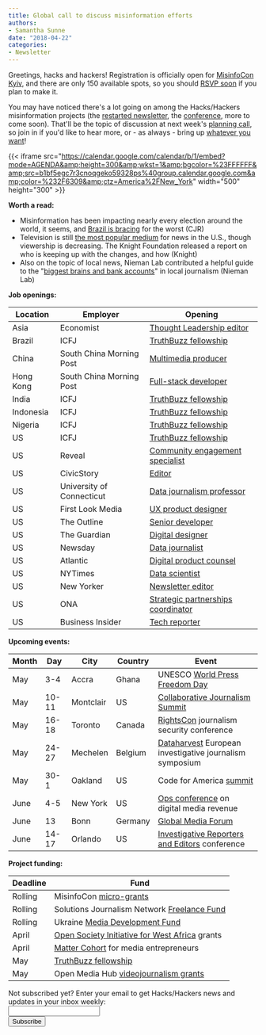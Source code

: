 ```yaml
---
title: Global call to discuss misinformation efforts
authors: 
- Samantha Sunne
date: "2018-04-22"
categories:
- Newsletter
---
```


Greetings, hacks and hackers! Registration is officially open for [MisinfoCon Kyiv](https://misinfocon.com/misinfocon-kyiv-may-29-30-402677289e92), and there are only 150 available spots, so you should [RSVP soon](https://www.eventbrite.com/e/misinfocon-kyiv-a-global-summit-on-misinformation-tickets-45341963032) if you plan to make it.

You may have noticed there's a lot going on among the Hacks/Hackers misinformation projects (the [restarted newsletter](https://mailchi.mp/hackshackers/announcing-misinfocon-kyiv-2), the [conference](https://misinfocon.com/misinfocon-kyiv-may-29-30-402677289e92), more to come soon). That'll be the topic of discussion at next week's [planning call](https://hackshackers.com/resources/global-open-call/), so join in if you'd like to hear more, or - as always - bring up [whatever you want](https://docs.google.com/document/d/1KtsWrrStnimnM7_h43Vk3CgTff6d7TipDuTmSG_KDWQ/edit#heading=h.2u3rt0kz60gp)!

{{< iframe src="https://calendar.google.com/calendar/b/1/embed?mode=AGENDA&amp;height=300&amp;wkst=1&amp;bgcolor=%23FFFFFF&amp;src=b1bf5egc7r3cnoqgeko59328ps%40group.calendar.google.com&amp;color=%232F6309&amp;ctz=America%2FNew_York" width="500" height="300" >}}

**Worth a read:**

* Misinformation has been impacting nearly every election around the world, it seems, and [Brazil is bracing](https://www.cjr.org/analysis/brazil-fake-news.php) for the worst (CJR)
* Television is still [the most popular medium](https://knightfoundation.org/reports/local-tv-news-and-the-new-media-landscape) for news in the U.S., though viewership is decreasing. The Knight Foundation released a report on who is keeping up with the changes, and how (Knight)
* Also on the topic of local news, Nieman Lab contributed a helpful guide to the "[biggest brains and bank accounts](http://www.niemanlab.org/2018/04/whos-who-in-local-news-a-guide-to-the-biggest-brains-and-bank-accounts-in-the-fight-for-local-journalism/)" in local journalism (Nieman Lab)

**Job openings:**

| Location | Employer | Opening |
| -------- | -------- | ------- |
Asia | Economist | [Thought Leadership editor](https://www.linkedin.com/jobs/view/620075390/)
Brazil | ICFJ | [TruthBuzz fellowship](http://ijnet.org/en/opportunities/truthbuzz-fellowship-seeks-media-professionals-partner-organizations-brazil-india)
China | South China Morning Post | [Multimedia producer](http://ijnet.org/en/opportunities/south-china-morning-post-seeks-multimedia-producerpresenter-china)
Hong Kong | South China Morning Post | [Full-stack developer](https://www.cpjobs.com/hk/job/web-developer-full-stack-ref-caf-ditt-wdfs-2270900)
India | ICFJ | [TruthBuzz fellowship](http://ijnet.org/en/opportunities/truthbuzz-fellowship-seeks-media-professionals-partner-organizations-brazil-india)
Indonesia | ICFJ | [TruthBuzz fellowship](http://ijnet.org/en/opportunities/truthbuzz-fellowship-seeks-media-professionals-partner-organizations-brazil-india)
Nigeria | ICFJ | [TruthBuzz fellowship](http://ijnet.org/en/opportunities/truthbuzz-fellowship-seeks-media-professionals-partner-organizations-brazil-india)
US | ICFJ | [TruthBuzz fellowship](http://ijnet.org/en/opportunities/truthbuzz-fellowship-seeks-media-professionals-partner-organizations-brazil-india)
US | Reveal | [Community engagement specialist](https://inn.org/job/community-engagement-specialist/)
US | CivicStory | [Editor](https://inn.org/job/civicstory-new-jersey-2542-editor/)
US | University of Connecticut | [Data journalism professor](https://academicjobsonline.org/ajo/jobs/10917)
US | First Look Media | [UX product designer](https://boards.greenhouse.io/firstlookmedia/jobs/797388#.WuO6IFMvwWo)
US | The Outline | [Senior developer](https://boards.greenhouse.io/theoutline/jobs/1128729)
US | The Guardian | [Digital designer](https://workforus.theguardian.com/jobs/new00005p/)
US | Newsday | [Data journalist](https://newsday.wd1.myworkdayjobs.com/en-US/Newsda/job/Melville-Pinelawn-Rd/Data-Journalist_R334)
US | Atlantic | [Digital product counsel](http://atlanticmedia.theresumator.com/apply/jobs/details/LQM7Z9INnu)
US | NYTimes | [Data scientist](https://www.linkedin.com/jobs/view/622430069/)
US | New Yorker | [Newsletter editor](https://t.co/SnJY9wS6bC)
US | ONA | [Strategic partnerships coordinator](https://journalists.org/about/jobs/strategic-partnerships-coordinator/)
US | Business Insider | [Tech reporter](http://talkingbiznews.com/biz-news-help-wanted/business-insider-seeks-a-tech-reporter-3/)

**Upcoming events:**

| Month | Day | City | Country | Event |
| ----- | --- | ---- | ------- | ----- |
May | 3-4 | Accra | Ghana | UNESCO [World Press Freedom Day](https://en.unesco.org/news/ghana-host-2018-edition-world-press-freedom-day)
May | 10-11 | Montclair | US | [Collaborative Journalism Summit](https://www.eventbrite.com/e/2018-collaborative-journalism-summit-tickets-42048839210)
May | 16-18 | Toronto | Canada | [RightsCon](https://www.rightscon.org/) journalism security conference
May | 24-27 | Mechelen | Belgium | [Dataharvest](http://www.journalismfund.eu/european-investigative-journalism-dataharvest-conference) European investigative journalism symposium
May | 30-1 | Oakland | US | Code for America [summit](http://link.routefifty.com/click/11855566.42393/aHR0cDovL3d3dy5jdmVudC5jb20vZC82dHFtdGo_UmVmSUQ9Y2Zh/5a550f902ddf9c667efca629C9203e23f)
June | 4-5 | New York | US | [Ops conference](https://links.ifttt.com/wf/click?upn=47Ma65zk15Dxq4ShPEq4x4NGZW-2Fi8kW2lYsSFJ8oxK8YfeWrXHB2Y3Ara-2FaVJ1LjVMQ-2B2c89AmBTgpmdTttaLQ-3D-3D_h3EYRiceYmcE2w0m2fAsUdvQn6qbOUOB2Sacjxu96PubrDHVYh90tkbFAxRCFiSKTZ5z4HJrqQvpM53Cwo7VCq0Uwd43g0XgEXsdy7qJLpPoX7HtKA-2FQeSz7xY2e-2Fq7vs0Z-2F113wE8IMdRVzDEfXnczdmRUQm59mQqzzUSobSuCEj4wu-2FReQRWVOZ5sJ74lVGjvVSQT-2BBgey-2BWRs9Wkr04P6GElU25-2FXcOE4PiPXJ7TMHydbVAZU2TeFaZ0-2F-2FjxVQkqPKkHdZVgkPLdr8W3-2FT40LDBCqseS-2B3WiHWfSf45MgvJdwUGE0VMCOPozdsR0F) on digital media revenue
June | 13 | Bonn | Germany | [Global Media Forum](https://ijnet.org/en/opportunities/global-media-forum-showcase-startups-germany)
June | 14-17 | Orlando | US | [Investigative Reporters and Editors](https://links.ifttt.com/wf/click?upn=IX-2Fi-2BCN1pErcSg6j4qopAswQdl6zHJO0C2aU4utXXuLLDF0AtWLVgqSXM7gxnULY_h3EYRiceYmcE2w0m2fAsUdvQn6qbOUOB2Sacjxu96PubrDHVYh90tkbFAxRCFiSKTZ5z4HJrqQvpM53Cwo7VCq0Uwd43g0XgEXsdy7qJLpPoX7HtKA-2FQeSz7xY2e-2Fq7vEdnsmXjs3qbkv24tAwrsgkD2T6OL24NlEjixDcs33twOxo9cLznjNpHOwPzG4LfBFQ0s-2Bcj112fQqCOiT5Zy9sPxJbJGg9YU6bXMnHEXpEio9ya5tu8qFIrApGDkc5JdIPsi2uzm3nqy16UNfxfd7GLfkajo7pz-2FWVcFxtyrGgd-2F4hx05CSw-2BBT5hIRZavcU) conference

**Project funding:**

| Deadline | Fund |
| -------- | ---- |
Rolling | MisinfoCon [micro-grants](https://docs.google.com/forms/d/e/1FAIpQLScyX13mJU0DLUaoAFijjClCOUbzKrdqfFR2gMwv0eXVKJYXyQ/viewform?c=0&w=1)
Rolling | Solutions Journalism Network [Freelance Fund](https://thewholestory.solutionsjournalism.org/now-offering-travel-funds-for-freelancers-857c49f9b395)
Rolling | Ukraine [Media Development Fund](http://ijnet.org/en/opportunities/media-development-grants-available-ukraine)
April | [Open Society Initiative for West Africa](http://www.osiwa.org/grants/) grants
April | [Matter Cohort](https://medium.com/matter-driven-narrative/build-the-media-platform-of-tomorrow-49e00e246d20) for media entrepreneurs
May | [TruthBuzz fellowship](http://ijnet.org/en/opportunities/truthbuzz-fellowship-seeks-media-professionals-partner-organizations-brazil-india)
May | Open Media Hub [videojournalism grants](http://ijnet.org/en/opportunities/open-media-hub-offers-grants-video-projects-eastern-europe-mena)

<div id="mc_embed_signup"><form id="mc-embedded-subscribe-form" class="validate" action="//hackshackers.us1.list-manage.com/subscribe/post?u=c56f2e53d5ed6ef87f8aaa75c&amp;id=fb2bc6f10b" method="post" name="mc-embedded-subscribe-form" novalidate="" target="_blank">

<div id="mc_embed_signup_scroll">

<div class="mc-field-group"><label for="mce-EMAIL">Not subscribed yet? Enter your email to get Hacks/Hackers news and updates in your inbox weekly:  </label></div>

<div class="mc-field-group"><input id="mce-EMAIL" class="required email" name="EMAIL" type="email" value="" /></div>

<!-- real people should not fill this in and expect good things - do not remove this or risk form bot signups-->

<div style="position: absolute; left: -5000px;"><input tabindex="-1" name="b_c56f2e53d5ed6ef87f8aaa75c_fb2bc6f10b" type="text" value="" /></div>

<div class="clear"><input id="mc-embedded-subscribe" class="button" name="subscribe" type="submit" value="Subscribe" /></div>

</div>

</form></div>

<!--End mc_embed_signup-->

<meta name="twitter:card" content="summary">

<meta name="twitter:image:src" content="https://hackshackers.com/content-images/about/hackshackers_logomark.png">

